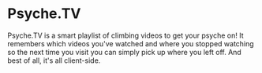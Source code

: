 # Psyche.TV

Psyche.TV is a smart playlist of climbing videos to get your psyche on! It remembers which videos you've watched and where you stopped watching so the next time you visit you can simply pick up where you left off. And best of all, it's all client-side.
